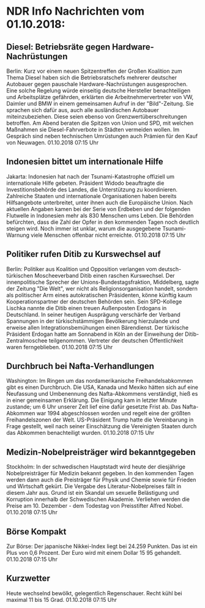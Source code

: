 # NDR Info Nachrichten vom 01.10.2018:


## Diesel: Betriebsräte gegen Hardware-Nachrüstungen
Berlin:	Kurz vor einem neuen Spitzentreffen der Großen Koalition zum Thema Diesel haben sich die Betriebsratschefs mehrerer deutscher Autobauer gegen pauschale Hardware-Nachrüstungen ausgesprochen. Eine solche Regelung würde einseitig deutsche Hersteller benachteiligen und Arbeitsplätze gefährden, erklärten die Arbeitnehmervertreter von VW, Daimler und BMW in einem gemeinsamen Aufruf in der "Bild"-Zeitung. Sie sprachen sich dafür aus, auch alle ausländischen Autobauer miteinzubeziehen. Diese seien ebenso von Grenzwertüberschreitungen betroffen. Am Abend beraten die Spitzen von Union und SPD, mit welchen Maßnahmen sie Diesel-Fahrverbote in Städten vermeiden wollen. Im Gespräch sind neben technischen Umrüstungen auch Prämien für den Kauf von Neuwagen. 01.10.2018 07:15 Uhr 

## Indonesien bittet um internationale Hilfe
Jakarta: 	Indonesien hat nach der Tsunami-Katastrophe offiziell um internationale Hilfe gebeten. Präsident Widodo beauftragte die Investitionsbehörde des Landes, die Unterstützung zu koordinieren. Zahlreiche Staaten und internationale Organisationen haben bereits Hilfsangebote unterbreitet, unter ihnen auch die Europäische Union. Nach aktuellen Angaben kamen bei der Serie von Erdbeben und der folgenden Flutwelle in Indonesien mehr als 830 Menschen ums Leben. Die Behörden befürchten, dass die Zahl der Opfer in den kommenden Tagen noch deutlich steigen wird. Noch immer ist unklar, warum die ausgegebene Tsunami-Warnung viele Menschen offenbar nicht erreichte. 01.10.2018 07:15 Uhr 

## Politiker rufen Ditib zu Kurswechsel auf
Berlin: Politiker aus Koalition und Opposition verlangen vom deutsch-türkischen Moscheeverband Ditib einen raschen Kurswechsel. Der innenpolitische Sprecher der Unions-Bundestagsfraktion, Middelberg, sagte der Zeitung "Die Welt", wer nicht als Religionsorganisation handelt, sondern als politischer Arm eines autokratischen Präsidenten, könne künftig kaum Kooperationspartner der deutschen Behörden sein. Sein SPD-Kollege Lischka nannte die Ditib einen treuen Außenposten Erdogans in Deutschland. In seiner heutigen Ausprägung verschärfe der Verband Spannungen in der türkischstämmigen Bevölkerung hierzulande und erweise allen Integrationsbemühungen einen Bärendienst. Der türkische Präsident Erdogan hatte am Sonnabend in Köln an der Einweihung der Ditib-Zentralmoschee teilgenommen. Vertreter der deutschen Öffentlichkeit waren ferngeblieben. 01.10.2018 07:15 Uhr 

## Durchbruch bei Nafta-Verhandlungen
Washington: Im Ringen um das nordamerikanische Freihandelsabkommen gibt es einen Durchbruch. Die USA, Kanada und Mexiko hätten sich auf eine Neufassung und Umbenennung des Nafta-Abkommens verständigt, hieß es in einer gemeinsamen Erklärung. Die Einigung kam in letzter Minute zustande; um 6 Uhr unserer Zeit lief eine dafür gesetzte Frist ab. Das Nafta-Abkommen war 1994 abgeschlossen worden und regelt eine der größten Freihandelszonen der Welt. US-Präsident Trump hatte die Vereinbarung in Frage gestellt, weil nach seiner Einschätzung die Vereinigten Staaten durch das Abkommen benachteiligt wurden. 01.10.2018 07:15 Uhr 

## Medizin-Nobelpreisträger wird bekanntgegeben
Stockholm: In der schwedischen Hauptstadt wird heute der diesjährige Nobelpreisträger für Medizin bekannt gegeben. In den kommenden Tagen werden dann auch die Preisträger für Physik und Chemie sowie für Frieden und Wirtschaft gekürt. Die Vergabe des Literatur-Nobelpreises fällt in diesem Jahr aus. Grund ist ein Skandal um sexuelle Belästigung und Korruption innerhalb der Schwedischen Akademie. Verliehen werden die Preise am 10. Dezember - dem Todestag von Preisstifter Alfred Nobel. 01.10.2018 07:15 Uhr 

## Börse Kompakt
Zur Börse: Der japanische Nikkei-Index liegt bei 24.259 Punkten. Das ist ein Plus von 0,6 Prozent. Der Euro wird mit einem Dollar 15 95 gehandelt. 01.10.2018 07:15 Uhr 

## Kurzwetter
Heute wechselnd bewölkt, gelegentlich Regenschauer. Recht kühl bei maximal 11 bis 15 Grad. 01.10.2018 07:15 Uhr 
